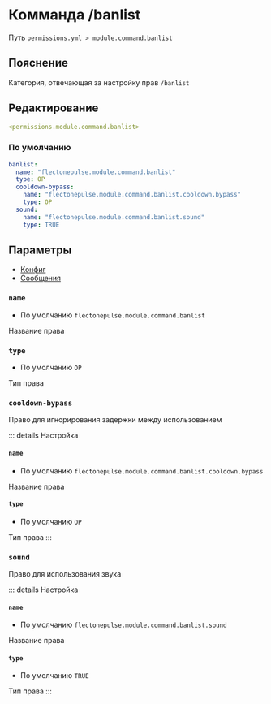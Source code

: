 # Комманда /banlist
Путь `permissions.yml > module.command.banlist`

## Пояснение
Категория, отвечающая за настройку прав `/banlist`

## Редактирование
```yaml
<permissions.module.command.banlist>
```

### По умолчанию
```yaml
banlist:
  name: "flectonepulse.module.command.banlist"
  type: OP
  cooldown-bypass:
    name: "flectonepulse.module.command.banlist.cooldown.bypass"
    type: OP
  sound:
    name: "flectonepulse.module.command.banlist.sound"
    type: TRUE
```

## Параметры

- [Конфиг](/en/config/module/command/banlist/)
- [Сообщения](/en/messages/ru_ru/module/command/banlist/)

### `name`
- По умолчанию `flectonepulse.module.command.banlist`

Название права

### `type`
- По умолчанию `OP`

Тип права

### `cooldown-bypass`

Право для игнорирования задержки между использованием

::: details Настройка
#### `name`
- По умолчанию `flectonepulse.module.command.banlist.cooldown.bypass`

Название права

#### `type`
- По умолчанию `OP`

Тип права
:::

### `sound`

Право для использования звука

::: details Настройка
#### `name`
- По умолчанию `flectonepulse.module.command.banlist.sound`

Название права

#### `type`
- По умолчанию `TRUE`

Тип права
:::

<!--@include: @/en/parts/permission.md-->

